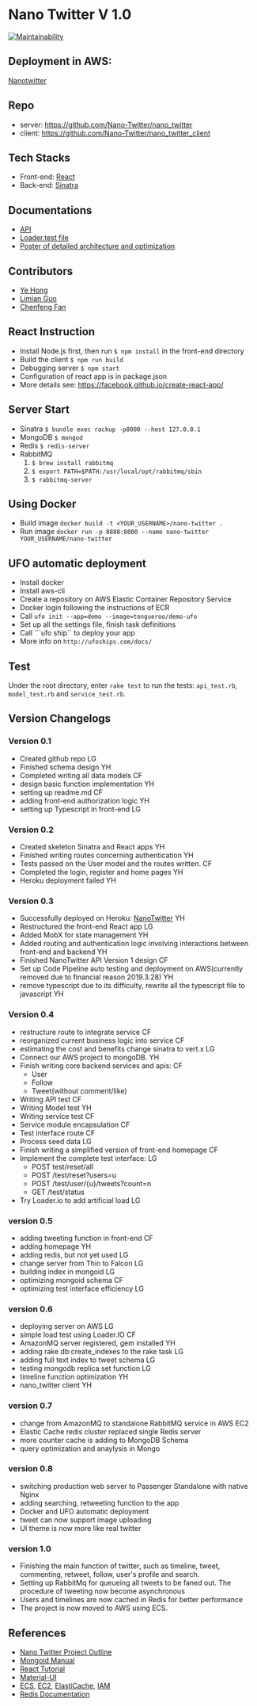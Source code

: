 # Nano Twitter V 1.0

[![Maintainability](https://api.codeclimate.com/v1/badges/a99a88d28ad37a79dbf6/maintainability)](https://codeclimate.com/github/codeclimate/codeclimate/maintainability)

## Deployment in AWS:

[Nanotwitter](http://d2tp46yx9fbjl7.cloudfront.net/)

## Repo
* server: https://github.com/Nano-Twitter/nano_twitter
* client: https://github.com/Nano-Twitter/nano_twitter_client

## Tech Stacks
* Front-end: [React](https://reactjs.org/)
* Back-end: [Sinatra](http://sinatrarb.com/)

## Documentations
* [API](https://github.com/Nano-Twitter/nano_twitter/blob/master/doc/api.md)
* [Loader.test file](https://nano-twitter-2019.herokuapp.com/testFile.json)
* [Poster of detailed architecture and optimization](https://raw.githubusercontent.com/Nano-Twitter/nano_twitter/master/poster.pdf)
## Contributors
* [Ye Hong](mailto:yehong@brandeis.edu)
* [Limian Guo](mailto:limianguo@brandeis.edu)
* [Chenfeng Fan](mailto:fanc@brandeis.edu)

## React Instruction
* Install Node.js first, then run ```$ npm install``` in the front-end directory
* Build the client  ```$ npm run build```
* Debugging server ```$ npm start```
* Configuration of react app is in package.json
* More details see: https://facebook.github.io/create-react-app/

## Server Start
* Sinatra  ```$ bundle exec rackup -p8000 --host 127.0.0.1```
* MongoDB ```$ mongod```
* Redis ```$ redis-server```
* RabbitMQ
  1. ```$ brew install rabbitmq``` 
  2. ```$ export PATH=$PATH:/usr/local/opt/rabbitmq/sbin``` 
  3. ```$ rabbitmq-server```

## Using Docker
* Build image ```docker build -t <YOUR_USERNAME>/nano-twitter .```
* Run image ```docker run -p 8888:8000 --name nano-twitter YOUR_USERNAME/nano-twitter```

## UFO automatic deployment
* Install docker
* Install aws-cli
* Create a repository on AWS Elastic Container Repository Service
* Docker login following the instructions of ECR
* Call ```ufo init --app=demo --image=tongueroo/demo-ufo```
* Set up all the settings file, finish task definitions
* Call ```ufo ship`` to deploy your app
* More info on ```http://ufoships.com/docs/```

## Test
Under the root directory, enter `rake test` to run the tests: `api_test.rb`, `model_test.rb` and `service_test.rb`.

## Version Changelogs

### Version 0.1
* Created github repo  LG
* Finished schema design YH
* Completed writing all data models  CF
* design basic function implementation YH
* setting up readme.md CF
* adding front-end authorization logic YH
* setting up Typescript in front-end LG

### Version 0.2
* Created skeleton Sinatra and React apps  YH
* Finished writing routes concerning authentication YH
* Tests passed on the User model and the routes written. CF
* Completed the login, register and home pages YH
* Heroku deployment failed YH

### Version 0.3
* Successfully deployed on Heroku: [NanoTwitter](https://nano-twitter-2019.herokuapp.com/) YH
* Restructured the front-end React app LG
* Added MobX for state management YH
* Added routing and authentication logic involving interactions between front-end and backend YH
* Finished NanoTwitter API Version 1 design CF
* Set up Code Pipeline auto testing and deployment on AWS(currently removed due to financial reason 2019.3.28)
YH
* remove typescript due to its difficulty, rewrite all the typescript file to javascript YH

### Version 0.4 
* restructure route to integrate service CF
* reorganized current business logic into service CF
* estimating the cost and benefits change sinatra to vert.x LG
* Connect our AWS project to mongoDB. YH
* Finish writing core backend services and apis:  CF
  - User
  - Follow
  - Tweet(without comment/like)
* Writing API test CF
* Writing Model test YH
* Writing service test CF
* Service module encapsulation CF
* Test interface route CF
* Process seed data LG
* Finish writing a simplified version of front-end homepage CF
* Implement the complete test interface: LG
  - POST test/reset/all
  - POST /test/reset?users=u
  - POST /test/user/{u}/tweets?count=n
  - GET /test/status
* Try Loader.io to add artificial load LG

### version 0.5
* adding tweeting function in front-end CF
* adding homepage YH
* adding redis, but not yet used LG
* change server from Thin to Falcon LG
* building index in mongoid LG
* optimizing mongoid schema CF
* optimizing test interface efficiency LG

### version 0.6
* deploying server on AWS LG
* simple load test using Loader.IO CF
* AmazonMQ server registered, gem installed YH
* adding rake db:create_indexes to the rake task LG
* adding full text index to tweet schema LG
* testing mongodb replica set function LG
* timeline function optimization YH
* nano_twitter client YH

### version 0.7
* change from AmazonMQ to standalone RabbitMQ service in AWS EC2
* Elastic Cache redis cluster replaced single Redis server
* more counter cache is adding to MongoDB Schema
* query optimization and anaylysis in Mongo

### version 0.8
* switching production web server to Passenger Standalone with native Nginx 
* adding searching, retweeting function to the app
* Docker and UFO automatic deployment
* tweet can now support image uploading
* UI theme is now more like real twitter

### version 1.0
* Finishing the main function of twitter, such as timeline, tweet, commenting, retweet, follow, user's profile and search.
* Setting up RabbitMq for queueing all tweets to be faned out. The procedure of tweeting now become asynchronous
* Users and timelines are now cached in Redis for better performance
* The project is now moved to AWS using ECS.

## References
* [Nano Twitter Project Outline](http://cosi105b.s3-website-us-west-2.amazonaws.com/content/topics/nt/nt_outline.md/) 
* [Mongoid Manual](https://docs.mongodb.com/mongoid/current/)
* [React Tutorial](https://reactjs.org/tutorial/tutorial.html)
* [Material-UI](https://material-ui.com/getting-started/installation/)
* [ECS](https://aws.amazon.com/cn/ecs/), 
[EC2](https://aws.amazon.com/cn/ec2/), 
[ElastiCache](https://aws.amazon.com/cn/elasticache/), 
[IAM](https://aws.amazon.com/cn/iam/)
* [Redis Documentation](https://redis.io/documentation)
